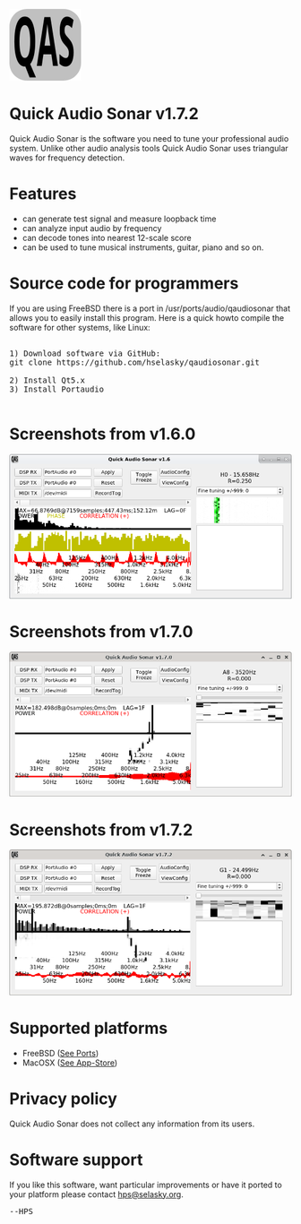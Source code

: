 <IMG SRC="https://raw.githubusercontent.com/hselasky/qaudiosonar/main/qaudiosonar_128x128.png"></IMG>
# Quick Audio Sonar v1.7.2

Quick Audio Sonar is the software you need to tune your professional
audio system. Unlike other audio analysis tools Quick Audio Sonar uses
triangular waves for frequency detection.

# Features

- can generate test signal and measure loopback time
- can analyze input audio by frequency
- can decode tones into nearest 12-scale score
- can be used to tune musical instruments, guitar, piano and so on.

# Source code for programmers

If you are using FreeBSD there is a port in 
/usr/ports/audio/qaudiosonar that allows you to easily install this
program. Here is a quick howto compile the software for other systems,
like Linux:

<PRE>

1) Download software via GitHub:
git clone https://github.com/hselasky/qaudiosonar.git

2) Install Qt5.x
3) Install Portaudio

</PRE>

# Screenshots from v1.6.0
<IMG SRC="https://raw.githubusercontent.com/hselasky/qaudiosonar/main/www/screenshot000.png"></IMG>

# Screenshots from v1.7.0
<IMG SRC="https://raw.githubusercontent.com/hselasky/qaudiosonar/main/www/screenshot001.png"></IMG>

# Screenshots from v1.7.2
<IMG SRC="https://raw.githubusercontent.com/hselasky/qaudiosonar/main/www/screenshot002.png"></IMG>

# Supported platforms
- FreeBSD (<a HREF="http://www.freshports.org/audio/qaudiosonar">See Ports</a>)
- MacOSX (<a HREF="https://apps.apple.com/us/app/quick-audio-sonar/id1473157802?mt=12">See App-Store</a>)

# Privacy policy
Quick Audio Sonar does not collect any information from its users.

# Software support
If you like this software, want particular improvements or have it ported
to your platform please contact <A HREF="mailto:hps&#x40;selasky.org">hps&#x40;selasky.org</A>.

<PRE>
--HPS
</PRE>
